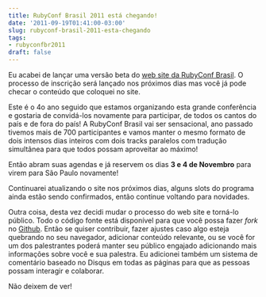 ```yaml
---
title: RubyConf Brasil 2011 está chegando!
date: '2011-09-19T01:41:00-03:00'
slug: rubyconf-brasil-2011-esta-chegando
tags:
- rubyconfbr2011
draft: false
---
```




Eu acabei de lançar uma versão beta do [web site da RubyConf Brasil](http://www.rubyconf.com.br). O processo de inscrição será lançado nos próximos dias mas você já pode checar o conteúdo que coloquei no site.

Este é o 4o ano seguido que estamos organizando esta grande conferência e gostaria de convidá-los novamente para participar, de todos os cantos do país e de fora do país! A RubyConf Brasil vai ser sensacional, ano passado tivemos mais de 700 participantes e vamos manter o mesmo formato de dois intensos dias inteiros com dois tracks paralelos com tradução simultânea para que todos possam aproveitar ao máximo!

Então abram suas agendas e já reservem os dias **3 e 4 de Novembro** para virem para São Paulo novamente!

Continuarei atualizando o site nos próximos dias, alguns slots do programa ainda estão sendo confirmados, então continue voltando para novidades.

Outra coisa, desta vez decidi mudar o processo do web site e torná-lo público. Todo o código fonte está disponível para que você possa fazer _fork_ no [Github](https://github.com/akitaonrails/rubyconf2011). Então se quiser contribuir, fazer ajustes caso algo esteja quebrando no seu navegador, adicionar conteúdo relevante, ou se você for um dos palestrantes poderá manter seu público engajado adicionando mais informações sobre você e sua palestra. Eu adicionei também um sistema de comentário baseado no Disqus em todas as páginas para que as pessoas possam interagir e colaborar.

Não deixem de ver!

